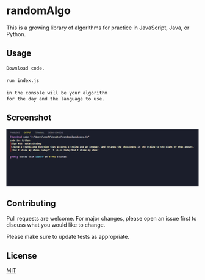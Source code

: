# randomAlgo

This is a growing library of algorithms for practice in JavaScript, Java, or Python.


## Usage

```
Download code.

run index.js

in the console will be your algorithm
for the day and the language to use.

```
## Screenshot
<p>
    <img src="/assets/randomAlgo.PNG" />
</p>

## Contributing
Pull requests are welcome. For major changes, please open an issue first to discuss what you would like to change.

Please make sure to update tests as appropriate.

## License
[MIT](https://choosealicense.com/licenses/mit/)
